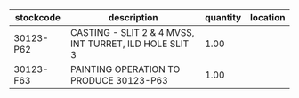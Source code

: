 |stockcode|description|quantity|location|
|---------|-----------|--------|--------|
|30123-P62|CASTING - SLIT 2 & 4 MVSS, INT TURRET, ILD HOLE SLIT 3|1.00||
|30123-F63|PAINTING OPERATION TO PRODUCE 30123-P63|1.00||
